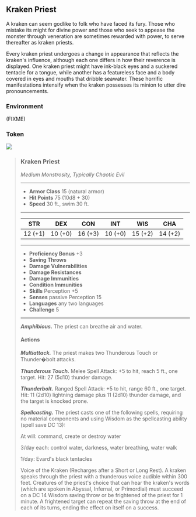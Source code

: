 ## Kraken Priest
A kraken can seem godlike to folk who have faced its fury. Those who mistake its might for divine power and those who seek to appease the monster through veneration are sometimes rewarded with power, to serve thereafter as kraken priests.

Every kraken priest undergoes a change in appearance that reflects the kraken's influence, although each one differs in how their reverence is displayed. One kraken priest might have ink-black eyes and a suckered tentacle for a tongue, while another has a featureless face and a body covered in eyes and mouths that dribble seawater. These horrific manifestations intensify when the kraken possesses its minion to utter dire pronouncements.

### Environment
(FIXME)

### Token
![](KrakenPriest-Token.png)

>### Kraken Priest
>*Medium Monstrosity, Typically Chaotic Evil*
>___
>- **Armor Class** 15 (natural armor)
>- **Hit Points** 75 (10d8 + 30)
>- **Speed** 30 ft., swim 30 ft.
>___
>|**STR**|**DEX**|**CON**|**INT**|**WIS**|**CHA**|
>|:---:|:---:|:---:|:---:|:---:|:---:|
>|12 (+1)|10 (+0)|16 (+3)|10 (+0)|15 (+2)|14 (+2)|
>
>___
>- **Proficiency Bonus** +3
>- **Saving Throws** 
>- **Damage Vulnerabilities** 
>- **Damage Resistances** 
>- **Damage Immunities** 
>- **Condition Immunities** 
>- **Skills** Perception +5
>- **Senses** passive Perception 15
>- **Languages** any two languages
>- **Challenge** 5
>___
>***Amphibious.*** The priest can breathe air and water.
>
>#### Actions
>***Multiattack.*** The priest makes two Thunderous Touch or Thunder�bolt attacks.
>
>***Thunderous Touch.*** Melee Spell Attack: +5 to hit, reach 5 ft., one target. Hit: 27 (5d10) thunder damage.
>
>***Thunderbolt.*** Ranged Spell Attack: +5 to hit, range 60 ft., one target. Hit: 11 (2d10) lightning damage plus 11 (2d10) thunder damage, and the target is knocked prone.
>
>***Spellcasting.*** The priest casts one of the following spells, requiring no material components and using Wisdom as the spellcasting ability (spell save DC 13):
>
>At will: command, create or destroy water
>
>3/day each: control water, darkness, water breathing, water walk
>
>1/day: Evard's black tentacles
>
>Voice of the Kraken (Recharges after a Short or Long Rest). A kraken speaks through the priest with a thunderous voice audible within 300 feet. Creatures of the priest's choice that can hear the kraken's words (which are spoken in Abyssal, Infernal, or Primordial) must succeed on a DC 14 Wisdom saving throw or be frightened of the priest for 1 minute. A frightened target can repeat the saving throw at the end of each of its turns, ending the effect on itself on a success.
>
